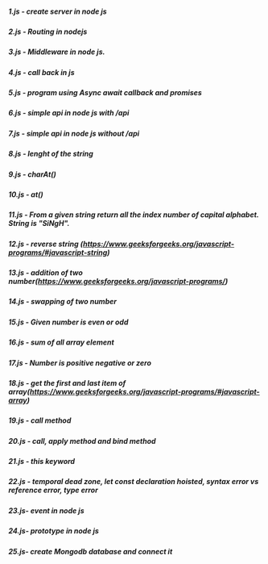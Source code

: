 ##### 1.js - create server in node js
##### 2.js - Routing in nodejs
##### 3.js - Middleware in node js.
##### 4.js - call back in js 
##### 5.js - program using Async await callback and promises
##### 6.js - simple api in node js with /api
##### 7.js - simple api in node js without /api 
##### 8.js - lenght of the string
##### 9.js - charAt()
##### 10.js - at()
##### 11.js - From a given string return all the index number of capital alphabet. String is "SiNgH".
##### 12.js - reverse string (https://www.geeksforgeeks.org/javascript-programs/#javascript-string)
##### 13.js - addition of two number(https://www.geeksforgeeks.org/javascript-programs/)
##### 14.js - swapping of two number
##### 15.js - Given number is even or odd
##### 16.js - sum of all array element
##### 17.js - Number is positive negative or zero
##### 18.js - get the first and last item of array(https://www.geeksforgeeks.org/javascript-programs/#javascript-array)
##### 19.js - call method
##### 20.js -  call, apply method and bind method
##### 21.js - this keyword
##### 22.js - temporal dead zone, let const declaration hoisted, syntax error vs reference error, type error
##### 23.js- event in node js
##### 24.js- prototype in node js
##### 25.js- create Mongodb database and connect it
